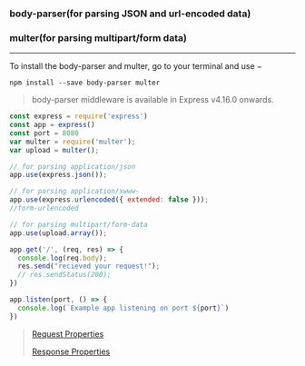 ### body-parser(for parsing JSON and url-encoded data)
### multer(for parsing multipart/form data)

---

To install the body-parser and multer, go to your terminal and use −

```
npm install --save body-parser multer
```

> body-parser middleware is available in Express v4.16.0 onwards.

```javascript
const express = require('express')
const app = express()
const port = 8080
var multer = require('multer');
var upload = multer();

// for parsing application/json
app.use(express.json()); 

// for parsing application/xwww-
app.use(express.urlencoded({ extended: false })); 
//form-urlencoded

// for parsing multipart/form-data
app.use(upload.array()); 

app.get('/', (req, res) => {
  console.log(req.body);
  res.send("recieved your request!");
  // res.sendStatus(200);
})

app.listen(port, () => {
  console.log(`Example app listening on port ${port}`)
})
```

> [Request Properties](https://expressjs.com/en/4x/api.html#req)
>
> [Response Properties](https://expressjs.com/en/4x/api.html#res)